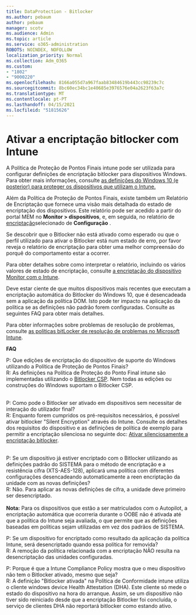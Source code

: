 ```yaml
---
title: DataProtection - Bitlocker
ms.author: pebaum
author: pebaum
manager: scotv
ms.audience: Admin
ms.topic: article
ms.service: o365-administration
ROBOTS: NOINDEX, NOFOLLOW
localization_priority: Normal
ms.collection: Adm_O365
ms.custom:
- "1802"
- "9000220"
ms.openlocfilehash: 8166a055d7a967faab83484619b443cc98239c7c
ms.sourcegitcommit: 8bc60ec34bc1e40685e3976576e04a2623f63a7c
ms.translationtype: MT
ms.contentlocale: pt-PT
ms.lasthandoff: 04/15/2021
ms.locfileid: "51815626"
---
```

# <a name="enabling-bitlocker-encryption-with-intune"></a>Ativar a encriptação bitlocker com Intune

A Política de Proteção de Pontos Finais intune pode ser utilizada para configurar definições de encriptação bitlocker para dispositivos Windows. Para obter mais informações, consulte [as definições do Windows 10 (e posterior) para proteger os dispositivos que utilizam o Intune.](https://docs.microsoft.com/intune/endpoint-protection-windows-10#windows-encryption)

Além da Política de Proteção de Pontos Finais, existe também um Relatório de Encriptação que fornece uma visão mais detalhada do estado de encriptação dos dispositivos. Este relatório pode ser acedido a partir do portal MEM no **Monitor > dispositivos**, e, em seguida, no relatório de [encriptação](https://endpoint.microsoft.com/#blade/Microsoft_Intune_DeviceSettings/DevicesMonitorMenu/encryptionReport)selecionado de **Configuração** .

Se descobrir que o Bitlocker não está ativado como esperado ou que o perfil utilizado para ativar o Bitlocker está num estado de erro, por favor reveja o relatório de encriptação para obter uma melhor compreensão do porquê do comportamento estar a ocorrer.

Para obter detalhes sobre como interpretar o relatório, incluindo os vários valores de estado de encriptação, consulte [a encriptação do dispositivo Monitor com o Intune](https://docs.microsoft.com/mem/intune/protect/encryption-monitor).

Deve estar ciente de que muitos dispositivos mais recentes que executam a encriptação automática do Bitlocker do Windows 10, que é desencadeada sem a aplicação da política DOM. Isto pode ter impacto na aplicação da política se as definições não padrão forem configuradas. Consulte as seguintes FAQ para obter mais detalhes.

Para obter informações sobre problemas de resolução de problemas, consulte [as políticas bitLocker de resolução de problemas no Microsoft Intune](https://docs.microsoft.com/intune/protect/troubleshoot-bitlocker-policies).
 
 
**FAQ**

P: Que edições de encriptação do dispositivo de suporte do Windows utilizando a Política de Proteção de Pontos Finais?<br>
R: As definições na Política de Proteção do Ponto Final intune são implementadas utilizando o [Bitlocker CSP](https://docs.microsoft.com/windows/client-management/mdm/bitlocker-csp). Nem todas as edições ou construções do Windows suportam o Bitlocker CSP. <br><br>

P: Como pode o Bitlocker ser ativado em dispositivos sem necessitar de interação do utilizador final?<br>
R: Enquanto forem cumpridos os pré-requisitos necessários, é possível ativar bitlocker "Silent Encryption" através do Intune. Consulte os detalhes dos requisitos do dispositivo e as definições de política de exemplo para permitir a encriptação silenciosa no seguinte doc: [Ativar silenciosamente a encriptação bitlocker](https://docs.microsoft.com/mem/intune/protect/encrypt-devices#silently-enable-bitlocker-on-devices). <br><br>

P: Se um dispositivo já estiver encriptado com o Bitlocker utilizando as definições padrão do SISTEMA para o método de encriptação e a resistência cifra (XTS-AES-128), aplicará uma política com diferentes configurações desencadeando automaticamente a reen encriptação da unidade com as novas definições?<br>
R: Não. Para aplicar as novas definições de cifra, a unidade deve primeiro ser desencriptado.<br><br>
**Nota:** Para os dispositivos que estão a ser matriculados com o Autopilot, a encriptação automática que ocorreria durante o OOBE não é ativada até que a política do Intune seja avaliada, o que permite que as definições baseadas em políticas sejam utilizadas em vez dos padrãos de SISTEMA.
 
P: Se um dispositivo for encriptado como resultado da aplicação da política Intune, será desencriptado quando essa política for removida?<br>
R: A remoção da política relacionada com a encriptação NÃO resulta na desencriptação das unidades configuradas.
 
P: Porque é que a Intune Compliance Policy mostra que o meu dispositivo não tem o Bitlocker ativado, mesmo que seja?<br>
R: A definição "Bitlocker ativada" na Política de Conformidade intune utiliza o cliente windows device Health Attestation (DHA). Este cliente só mede o estado do dispositivo na hora do arranque. Assim, se um dispositivo não tiver sido reiniciado desde que a encriptação Bitlocker foi concluída, o serviço de clientes DHA não reportará bitlocker como estando ativo.
 
 